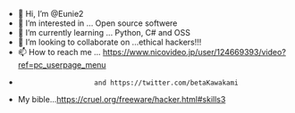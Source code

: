 - 👋 Hi, I’m @Eunie2
- 👀 I’m interested in ... Open source softwere
- 🌱 I’m currently learning ... Python, C# and OSS
- 💞️ I’m looking to collaborate on ...ethical hackers!!!
- 📫 How to reach me ... https://www.nicovideo.jp/user/124669393/video?ref=pc_userpage_menu
-                        and https://twitter.com/betaKawakami 
- My bible...https://cruel.org/freeware/hacker.html#skills3

<!---
Eunie2/Eunie2 is a ✨ special ✨ repository because its `README.md` (this file) appears on your GitHub profile.
You can click the Preview link to take a look at your changes.
--->
